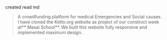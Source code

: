 created read md

>  A crowdfunding platform for medical Emergencies and Social causes.
I have cloned the Ketto.org website as project of our construct week at** Masai School**. We built this website fully responsive and implemented maximum design.
